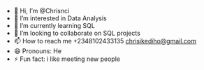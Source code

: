 - 👋 Hi, I’m @Chrisnci
- 👀 I’m interested in Data Analysis 
- 🌱 I’m currently learning SQL
- 💞️ I’m looking to collaborate on SQL projects 
- 📫 How to reach me +2348102433135 chrisikediho@gmail.com
- 😄 Pronouns: He
- ⚡ Fun fact: i like meeting new people

<!---
Chrisnci/Chrisnci is a ✨ special ✨ repository because its `README.md` (this file) appears on your GitHub profile.
You can click the Preview link to take a look at your changes.
--->
